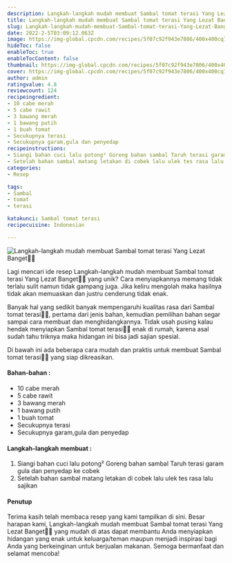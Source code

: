 ```yaml
---
description: Langkah-langkah mudah membuat Sambal tomat terasi Yang Lezat Banget"
title: Langkah-langkah mudah membuat Sambal tomat terasi Yang Lezat Banget
slug: Langkah-langkah-mudah-membuat-Sambal-tomat-terasi-Yang-Lezat-Banget
date: 2022-2-5T03:09:12.063Z
image: https://img-global.cpcdn.com/recipes/5f07c92f943e7806/400x400cq70/photo.jpg
hideToc: false
enableToc: true
enableTocContent: false
thumbnail: https://img-global.cpcdn.com/recipes/5f07c92f943e7806/400x400cq70/photo.jpg
cover: https://img-global.cpcdn.com/recipes/5f07c92f943e7806/400x400cq70/photo.jpg
author: admin
ratingvalue: 4.8
reviewcount: 124
recipeingredient:
- 10 cabe merah
- 5 cabe rawit
- 3 bawang merah
- 1 bawang putih
- 1 buah tomat
- Secukupnya terasi
- Secukupnya garam,gula dan penyedap
recipeinstructions:
- Siangi bahan cuci lalu potong² Goreng bahan sambal Taruh terasi garam gula dan penyedap ke cobek
- Setelah bahan sambal matang letakan di cobek lalu ulek tes rasa lalu sajikan
categories:
- Resep

tags:
- Sambal
- tomat
- terasi

katakunci: Sambal tomat terasi
recipecuisine: Indonesian

---
```


![Langkah-langkah mudah membuat Sambal tomat terasi Yang Lezat Banget👩‍🍳](https://img-global.cpcdn.com/recipes/5f07c92f943e7806/400x400cq70/photo.jpg)

Lagi mencari ide resep Langkah-langkah mudah membuat Sambal tomat terasi Yang Lezat Banget👩‍🍳 yang unik? Cara menyiapkannya memang tidak terlalu sulit namun tidak gampang juga. Jika keliru mengolah maka hasilnya tidak akan memuaskan dan justru cenderung tidak enak.

Banyak hal yang sedikit banyak mempengaruhi kualitas rasa dari Sambal tomat terasi👩‍🍳, pertama dari jenis bahan, kemudian pemilihan bahan segar sampai cara membuat dan menghidangkannya. Tidak usah pusing kalau hendak menyiapkan Sambal tomat terasi👩‍🍳 enak di rumah, karena asal sudah tahu triknya maka hidangan ini bisa jadi sajian spesial.

Di bawah ini ada beberapa cara mudah dan praktis untuk membuat Sambal tomat terasi👩‍🍳 yang siap dikreasikan.

<!--inarticleads1-->

#### Bahan-bahan :

- 10 cabe merah
- 5 cabe rawit
- 3 bawang merah
- 1 bawang putih
- 1 buah tomat
- Secukupnya terasi
- Secukupnya garam,gula dan penyedap

<!--inarticleads2-->

#### Langkah-langkah membuat :

1. Siangi bahan cuci lalu potong² Goreng bahan sambal Taruh terasi garam gula dan penyedap ke cobek
1. Setelah bahan sambal matang letakan di cobek lalu ulek tes rasa lalu sajikan

#### Penutup

Terima kasih telah membaca resep yang kami tampilkan di sini. Besar harapan kami, Langkah-langkah mudah membuat Sambal tomat terasi Yang Lezat Banget👩‍🍳 yang mudah di atas dapat membantu Anda menyiapkan hidangan yang enak untuk keluarga/teman maupun menjadi inspirasi bagi Anda yang berkeinginan untuk berjualan makanan. Semoga bermanfaat dan selamat mencoba!
